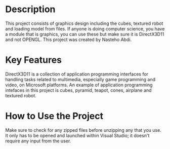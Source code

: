 # Description

This project consists of graphics design including the cubes, textured robot and loading model from files. If anyone is doing computer science, you have a module that is graphics, you can use these but make sure it is DirectX3D11 and not OPENGL. This project was created by Nasteho Abdi. 

# Key Features

DirectX3D11 is a collection of application programming interfaces for handling tasks related to multimedia, especially game programming and video, on Microsoft platforms. An example of application programming intefaces in this project is cubes, pyramid, teapot, cones, airplane and textured robot. 

# How to Use the Project

Make sure to check for any zipped files before unzipping any that you use. It only has to be opened and launched within Visual Studio; it doesn't require any input from the user. 
